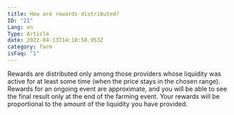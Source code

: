 ```yaml
---
title: How are rewards distributed?
ID: "21"
Lang: en
Type: Article
date: 2022-04-13T14:10:50.953Z
category: farm
isFaq: "1"
---
```

Rewards are distributed only among those providers whose liquidity was active for at least some time (when the price stays in the chosen range). Rewards for an ongoing event are approximate, and you will be able to see the final result only at the end of the farming event. Your rewards will be proportional to the amount of the liquidity you have provided.